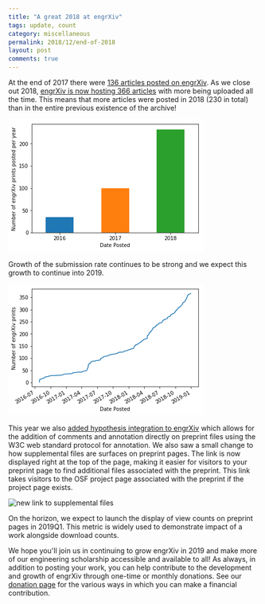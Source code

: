 ```yaml
---
title: "A great 2018 at engrXiv"
tags: update, count
category: miscellaneous
permalink: 2018/12/end-of-2018
layout: post
comments: true
---
```


At the end of 2017 there were [136 articles posted on engrXiv](http://blog.engrxiv.org/2017/12/MMXVII). As we close out 2018, [engrXiv is now hosting 366 articles](https://engrxiv.org/discover) with more being uploaded all the time. This means that more articles were posted in 2018 (230 in total) than in the entire previous existence of the archive!

![engrXiv print count by year](/images/20181231_engrxiv-prints-by-year.png)  

Growth of the submission rate continues to be strong and we expect this growth to continue into 2019.

![engrXiv cumulative print count](/images/20181231_post-count.png)  

This year we also [added hypothesis integration to engrXiv](https://blog.engrxiv.org/2018/07/hypothesis-integration) which allows for the addition of comments and annotation directly on preprint files using the W3C web standard protocol for annotation. We also saw a small change to how supplemental files are surfaces on preprint pages. The link is now displayed right at the top of the page, making it easier for visitors to your preprint page to find additional files associated with the preprint. This link takes visitors to the OSF project page associated with the preprint if the project page exists.

![new link to supplemental files](20181231_suppl.png)

On the horizon, we expect to launch the display of view counts on preprint pages in 2019Q1. This metric is widely used to demonstrate impact of a work alongside download counts.

We hope you'll join us in continuing to grow engrXiv in 2019 and make more of our engineering scholarship accessible and available to all! As always, in addition to posting your work, you can help contribute to the development and growth of engrXiv through one-time or monthly donations. See our [donation page](https://blog.engrxiv.org/donate/) for the various ways in which you can make a financial contribution.
